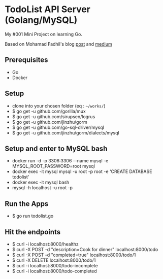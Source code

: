 # TodoList API Server (Golang/MySQL)

My #001 Mini Project on learning Go.

Based on Mohamad Fadhil's blog [post](https://fadhil-blog.dev/blog/golang-todolist/) and [medium](https://medium.com/better-programming/build-a-simple-todolist-app-in-golang-82297ec25c7d)

## Prerequisites
* Go
* Docker

## Setup
* clone into your chosen folder (eq : `~/works/`)
* $ go get -u github.com/gorilla/mux
* $ go get -u github.com/sirupsen/logrus
* $ go get -u github.com/jinzhu/gorm
* $ go get -u github.com/go-sql-driver/mysql
* $ go get -u github.com/jinzhu/gorm/dialects/mysql

## Setup and enter to MySQL bash
* docker run -d -p 3306:3306 --name mysql -e MYSQL_ROOT_PASSWORD=root mysql
* docker exec -it mysql mysql -u root -p root -e 'CREATE DATABASE todolist'
* docker exec -it mysql bash
* mysql -h localhost -u root -p

## Run the Apps
* $ go run todolist.go

## Hit the endpoints
* $ curl -i localhost:8000/healthz
* $ curl -X POST -d "description=Cook for dinner" localhost:8000/todo
* $ curl -X POST -d "completed=true" localhost:8000/todo/1
* $ curl -X DELETE localhost:8000/todo/1
* $ curl -i localhost:8000/todo-incomplete
* $ curl -i localhost:8000/todo-completed